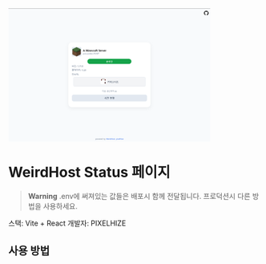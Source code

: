 <img style="width: 80%;display: flex;, justify-content: center;, align-items: center;" src="./src/assets/image.png" />

# WeirdHost Status 페이지

> **Warning**
> .env에 써져있는 값들은 배포시 함께 전달됩니다. 프로덕션시 다른 방법을 사용하세요.

스택: Vite + React
개발자: PIXELHIZE

## 사용 방법
